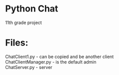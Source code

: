 # Python Chat
11th grade project
# Files:
ChatClient1.py - can be copied and be another client<br/>
ChatClientManager.py - is the default admin<br/>
ChatServer.py - server
